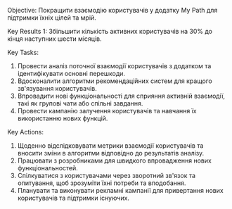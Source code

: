 Objective: Покращити взаємодію користувачів у додатку My Path для підтримки їхніх цілей та мрій.

Key Results 1: Збільшити кількість активних користувачів на 30% до кінця наступних шести місяців.

Key Tasks:
1. Провести аналіз поточної взаємодії користувачів з додатком та ідентифікувати основні перешкоди.
2. Вдосконалити алгоритми рекомендаційних систем для кращого зв'язування користувачів.
3. Впровадити нові функціональності для сприяння активній взаємодії, такі як групові чати або спільні завдання.
4. Провести кампанію залучення користувачів та навчання їх використанню нових функцій.

Key Actions:
1. Щоденно відслідковувати метрики взаємодії користувачів та вносити зміни в алгоритми відповідно до результатів аналізу.
2. Працювати з розробниками для швидкого впровадження нових функціональностей.
3. Спілкуватися з користувачами через зворотний зв'язок та опитування, щоб зрозуміти їхні потреби та вподобання.
4. Планувати та виконувати рекламні кампанії для привертання нових користувачів та підтримки існуючих.
